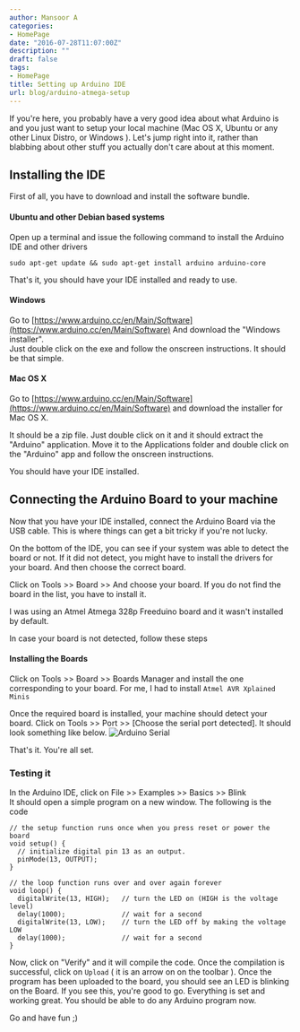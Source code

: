 ```yaml
---
author: Mansoor A
categories:
- HomePage
date: "2016-07-28T11:07:00Z"
description: ""
draft: false
tags:
- HomePage
title: Setting up Arduino IDE
url: blog/arduino-atmega-setup
---
```



If you're here, you probably have a very good idea about what Arduino is and you just want to setup your local machine
(Mac OS X, Ubuntu or any other Linux Distro, or Windows ). Let's jump right into it, rather than blabbing about other
stuff you actually don't care about at this moment.

## Installing the IDE
First of all, you have to download and install the software bundle.

#### Ubuntu and other Debian based systems
Open up a terminal and issue the following command to install the Arduino IDE and other drivers  

```
sudo apt-get update && sudo apt-get install arduino arduino-core
```
That's it, you should have your IDE installed and ready to use.

#### Windows
Go to [https://www.arduino.cc/en/Main/Software](https://www.arduino.cc/en/Main/Software) And download the "Windows installer".   
Just double click on the exe and follow the  onscreen instructions. It should be that simple.

#### Mac OS X
Go to [https://www.arduino.cc/en/Main/Software](https://www.arduino.cc/en/Main/Software)  and download the installer for Mac OS X.

It should be a zip file. Just double click on it and it should extract the "Arduino" application. Move it to the Applications folder and double click on the "Arduino" app and follow the onscreen instructions.

You should have your IDE installed.

## Connecting the Arduino Board to your machine
Now that you have your IDE installed, connect the Arduino Board via the USB cable. This is where things can get a bit tricky if you're not lucky.

On the bottom of the IDE, you can see if your system was able to detect the board or not. If it did not detect, you might have to install the drivers for your board. And then choose the correct board.

Click on Tools >> Board >> And choose your board. If you do not find the board in the list, you have to install it.

I was using an Atmel Atmega 328p Freeduino board and it wasn't installed by default.

In case your board is not detected, follow these steps

#### Installing the Boards
Click on Tools >> Board >> Boards Manager and install the one corresponding to your board. For me, I had to install `Atmel AVR Xplained Minis`

Once the required board is installed, your machine should detect your board. Click on Tools >> Port >> [Choose the serial port detected]. It should look something like below.
![Arduino Serial](https://cdn.esc.sh/jekyll/arduino/arduino-serial.png)

That's it. You're all set.

### Testing it
In the Arduino IDE, click on File >> Examples >> Basics >> Blink  
It should open a simple program on a new window. The following is the code

```
// the setup function runs once when you press reset or power the board
void setup() {
  // initialize digital pin 13 as an output.
  pinMode(13, OUTPUT);
}

// the loop function runs over and over again forever
void loop() {
  digitalWrite(13, HIGH);   // turn the LED on (HIGH is the voltage level)
  delay(1000);              // wait for a second
  digitalWrite(13, LOW);    // turn the LED off by making the voltage LOW
  delay(1000);              // wait for a second
}
```
Now, click on "Verify" and it will compile the code. Once the compilation is successful, click on `Upload` ( it is an arrow on on the toolbar ). Once the program has been uploaded to the board, you should see an LED is blinking on the Board. If you see this, you're good to go. Everything is set and working great. You should be able to do any Arduino program now.

Go and have fun ;)

